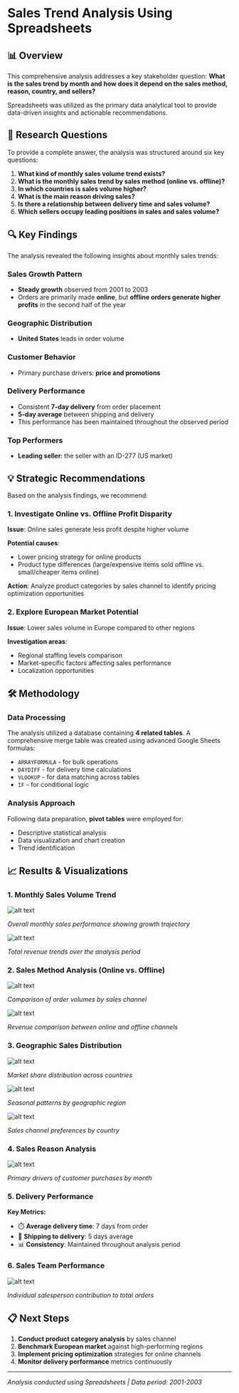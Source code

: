 # Sales Trend Analysis Using Spreadsheets

## 📊 Overview 

This comprehensive analysis addresses a key stakeholder question: **What is the sales trend by month and how does it depend on the sales method, reason, country, and sellers?**

Spreadsheets was utilized as the primary data analytical tool to provide data-driven insights and actionable recommendations.

## 🎯 Research Questions

To provide a complete answer, the analysis was structured around six key questions:

1. **What kind of monthly sales volume trend exists?**
2. **What is the monthly sales trend by sales method (online vs. offline)?**
3. **In which countries is sales volume higher?**
4. **What is the main reason driving sales?**
5. **Is there a relationship between delivery time and sales volume?**
6. **Which sellers occupy leading positions in sales and sales volume?**

## 🔍 Key Findings

The analysis revealed the following insights about monthly sales trends:

### Sales Growth Pattern
- **Steady growth** observed from 2001 to 2003
- Orders are primarily made **online**, but **offline orders generate higher profits** in the second half of the year

### Geographic Distribution
- **United States** leads in order volume

### Customer Behavior
- Primary purchase drivers: **price and promotions**

### Delivery Performance
- Consistent **7-day delivery** from order placement
- **5-day average** between shipping and delivery
- This performance has been maintained throughout the observed period

### Top Performers
- **Leading seller**: the seller with an ID-277 (US market)

## 💡 Strategic Recommendations

Based on the analysis findings, we recommend:

### 1. Investigate Online vs. Offline Profit Disparity
**Issue**: Online sales generate less profit despite higher volume

**Potential causes**:
- Lower pricing strategy for online products
- Product type differences (large/expensive items sold offline vs. small/cheaper items online)

**Action**: Analyze product categories by sales channel to identify pricing optimization opportunities

### 2. Explore European Market Potential
**Issue**: Lower sales volume in Europe compared to other regions

**Investigation areas**:
- Regional staffing levels comparison
- Market-specific factors affecting sales performance
- Localization opportunities

## 🛠️ Methodology

### Data Processing
The analysis utilized a database containing **4 related tables**. A comprehensive merge table was created using advanced Google Sheets formulas:

- `ARRAYFORMULA` - for bulk operations
- `DAYDIFF` - for delivery time calculations  
- `VLOOKUP` - for data matching across tables
- `IF` - for conditional logic

### Analysis Approach
Following data preparation, **pivot tables** were employed for:
- Descriptive statistical analysis
- Data visualization and chart creation
- Trend identification

## 📈 Results & Visualizations

### 1. Monthly Sales Volume Trend

![alt text](<Monthly Sales Performance.png>)

*Overall monthly sales performance showing growth trajectory*

![alt text](<SUM of TotalDue .png>)

*Total revenue trends over the analysis period*

### 2. Sales Method Analysis (Online vs. Offline)

![alt text](<Monthly Sales Performance_ Online and Offline Orders .png>)

*Comparison of order volumes by sales channel*

![alt text](<Sum of Total Due_ Online and Offline Orders.png>)

*Revenue comparison between online and offline channels*

### 3. Geographic Sales Distribution

![alt text](<Proportions of Number of Orders According to Countries.png>)

*Market share distribution across countries*

![alt text](<Proportions of Number of Orders during the Months According to Countries.png>)

*Seasonal patterns by geographic region*

![alt text](<Proportion of Number of Orders in Different Countries According to Type of Order.png>)

*Sales channel preferences by country*

### 4. Sales Reason Analysis

![alt text](<Proportion of Number of Orders During the Months According to Type of Reason Sale.png>)

*Primary drivers of customer purchases by month*

### 5. Delivery Performance
**Key Metrics:**
- ⏱️ **Average delivery time**: 7 days from order
- 🚚 **Shipping to delivery**: 5 days average
- 📊 **Consistency**: Maintained throughout analysis period

### 6. Sales Team Performance
![alt text](<Proportion of Number of Orders According to Salesperson ID.png>)

*Individual salesperson contribution to total orders*

## 📋 Next Steps

1. **Conduct product category analysis** by sales channel
2. **Benchmark European market** against high-performing regions  
3. **Implement pricing optimization** strategies for online channels
4. **Monitor delivery performance** metrics continuously

---

*Analysis conducted using Spreadsheets | Data period: 2001-2003*
